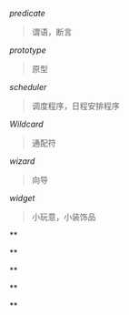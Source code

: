 
*predicate*
> 谓语，断言

*prototype*
> 原型

*scheduler*
> 调度程序，日程安排程序

*Wildcard*
>通配符

*wizard*
> 向导


*widget*
> 小玩意，小装饰品

**
>


**
>


**
>


**
>


**
>








